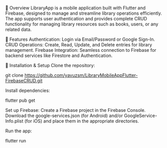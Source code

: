 📝 Overview
LibraryApp is a mobile application built with Flutter and Firebase, designed to manage and streamline library operations efficiently. The app supports user authentication and provides complete CRUD functionality for managing library resources such as books, users, or any related data.

🌟 Features
Authentication:
Login via Email/Password or Google Sign-In.
CRUD Operations:
Create, Read, Update, and Delete entries for library management.
Firebase Integration:
Seamless connection to Firebase for backend services like Firestore and Authentication.

📂 Installation & Setup
Clone the repository:

git clone https://github.com/yavuzsm/LibraryMobileAppFlutter-FirebaseCRUD.git

Install dependencies:

flutter pub get

Set up Firebase:
Create a Firebase project in the Firebase Console.
Download the google-services.json (for Android) and/or GoogleService-Info.plist (for iOS) and place them in the appropriate directories.

Run the app:

flutter run

